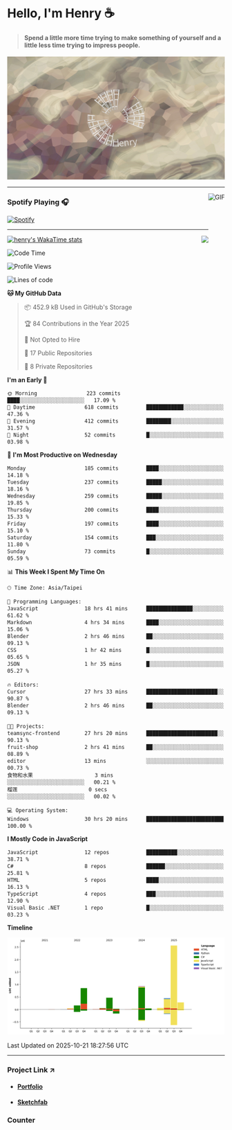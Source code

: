 # Hello, I'm Henry :coffee:

> #### Spend a little more time trying to make something of yourself and a little less time trying to impress people.
 
![](./images/cover.jpg)

---

<img align="right" alt="GIF" height="170px" src="https://media.giphy.com/media/J5B1Y8QZnzXXbLQIBu/giphy.gif" />

### Spotify Playing 🎧

[![Spotify](https://spotify-recently-played-beta.vercel.app/api/spotify)](https://open.spotify.com/user/31uznrpamxhroyd2bt7xchxgnhce)

---

<img align="right" src="https://github-readme-stats.vercel.app/api/top-langs/?username=henry5720&theme=tokyonight&hide_title=false" />

[![henry's WakaTime stats](https://github-readme-stats.vercel.app/api/wakatime?username=@henry5720&layout=compact)](https://github.com/anuraghazra/github-readme-stats)

<!--START_SECTION:waka-->
![Code Time](http://img.shields.io/badge/Code%20Time-604%20hrs%2011%20mins-blue)

![Profile Views](http://img.shields.io/badge/Profile%20Views-7-blue)

![Lines of code](https://img.shields.io/badge/From%20Hello%20World%20I%27ve%20Written-5.9%20million%20lines%20of%20code-blue)

**🐱 My GitHub Data** 

> 📦 452.9 kB Used in GitHub's Storage 
 > 
> 🏆 84 Contributions in the Year 2025
 > 
> 🚫 Not Opted to Hire
 > 
> 📜 17 Public Repositories 
 > 
> 🔑 8 Private Repositories 
 > 
**I'm an Early 🐤** 

```text
🌞 Morning                223 commits         ████░░░░░░░░░░░░░░░░░░░░░   17.09 % 
🌆 Daytime                618 commits         ████████████░░░░░░░░░░░░░   47.36 % 
🌃 Evening                412 commits         ████████░░░░░░░░░░░░░░░░░   31.57 % 
🌙 Night                  52 commits          █░░░░░░░░░░░░░░░░░░░░░░░░   03.98 % 
```
📅 **I'm Most Productive on Wednesday** 

```text
Monday                   185 commits         ████░░░░░░░░░░░░░░░░░░░░░   14.18 % 
Tuesday                  237 commits         █████░░░░░░░░░░░░░░░░░░░░   18.16 % 
Wednesday                259 commits         █████░░░░░░░░░░░░░░░░░░░░   19.85 % 
Thursday                 200 commits         ████░░░░░░░░░░░░░░░░░░░░░   15.33 % 
Friday                   197 commits         ████░░░░░░░░░░░░░░░░░░░░░   15.10 % 
Saturday                 154 commits         ███░░░░░░░░░░░░░░░░░░░░░░   11.80 % 
Sunday                   73 commits          █░░░░░░░░░░░░░░░░░░░░░░░░   05.59 % 
```


📊 **This Week I Spent My Time On** 

```text
🕑︎ Time Zone: Asia/Taipei

💬 Programming Languages: 
JavaScript               18 hrs 41 mins      ███████████████░░░░░░░░░░   61.62 % 
Markdown                 4 hrs 34 mins       ████░░░░░░░░░░░░░░░░░░░░░   15.06 % 
Blender                  2 hrs 46 mins       ██░░░░░░░░░░░░░░░░░░░░░░░   09.13 % 
CSS                      1 hr 42 mins        █░░░░░░░░░░░░░░░░░░░░░░░░   05.65 % 
JSON                     1 hr 35 mins        █░░░░░░░░░░░░░░░░░░░░░░░░   05.27 % 

🔥 Editors: 
Cursor                   27 hrs 33 mins      ███████████████████████░░   90.87 % 
Blender                  2 hrs 46 mins       ██░░░░░░░░░░░░░░░░░░░░░░░   09.13 % 

🐱‍💻 Projects: 
teamsync-frontend        27 hrs 20 mins      ███████████████████████░░   90.13 % 
fruit-shop               2 hrs 41 mins       ██░░░░░░░░░░░░░░░░░░░░░░░   08.89 % 
editor                   13 mins             ░░░░░░░░░░░░░░░░░░░░░░░░░   00.73 % 
食物和水果                    3 mins              ░░░░░░░░░░░░░░░░░░░░░░░░░   00.21 % 
榴莲                       0 secs              ░░░░░░░░░░░░░░░░░░░░░░░░░   00.02 % 

💻 Operating System: 
Windows                  30 hrs 20 mins      █████████████████████████   100.00 % 
```

**I Mostly Code in JavaScript** 

```text
JavaScript               12 repos            ██████████░░░░░░░░░░░░░░░   38.71 % 
C#                       8 repos             ██████░░░░░░░░░░░░░░░░░░░   25.81 % 
HTML                     5 repos             ████░░░░░░░░░░░░░░░░░░░░░   16.13 % 
TypeScript               4 repos             ███░░░░░░░░░░░░░░░░░░░░░░   12.90 % 
Visual Basic .NET        1 repo              █░░░░░░░░░░░░░░░░░░░░░░░░   03.23 % 
```



**Timeline**

![Lines of Code chart](https://raw.githubusercontent.com/henry5720/henry5720/main/assets/bar_graph.png)


 Last Updated on 2025-10-21 18:27:56 UTC
<!--END_SECTION:waka-->

---

### Project Link ↗️

- #### [Portfolio](https://drive.google.com/file/d/1kb96bzn4Bhdb4pImsUvKz9Oi9cx455D2/view?usp=drivesdk)
- #### [Sketchfab](https://sketchfab.com/henry4294967296/models)

### Counter
![[](https://count.getloli.com/@test?name=test&theme=random&padding=7&offset=0&align=top&scale=1&pixelated=1&darkmode=auto)](https://count.getloli.com/@henry5720?name=henry5720&theme=random&padding=7&offset=0&align=top&scale=1&pixelated=1&darkmode=1)
